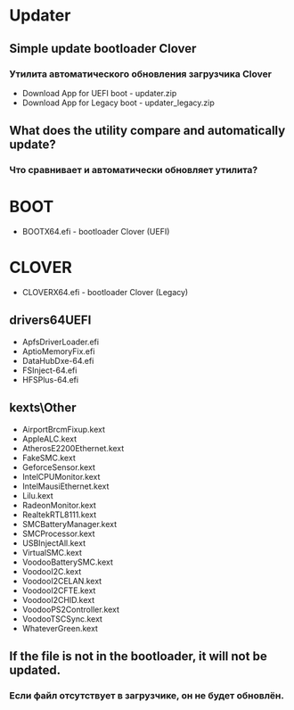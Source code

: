 # Updater
## Simple update bootloader Clover
### Утилита автоматического обновления загрузчика Clover

- Download App for UEFI boot - updater.zip
- Download App for Legacy boot - updater_legacy.zip

## What does the utility compare and automatically update?
### Что сравнивает и автоматически обновляет утилита?
# BOOT
- BOOTX64.efi - bootloader Clover (UEFI)
# CLOVER
- CLOVERX64.efi - bootloader Clover (Legacy)
## drivers64UEFI
- ApfsDriverLoader.efi
- AptioMemoryFix.efi
- DataHubDxe-64.efi
- FSInject-64.efi
- HFSPlus-64.efi
## kexts\Other
- AirportBrcmFixup.kext
- AppleALC.kext
- AtherosE2200Ethernet.kext
- FakeSMC.kext
- GeforceSensor.kext
- IntelCPUMonitor.kext
- IntelMausiEthernet.kext
- Lilu.kext
- RadeonMonitor.kext
- RealtekRTL8111.kext
- SMCBatteryManager.kext
- SMCProcessor.kext
- USBInjectAll.kext
- VirtualSMC.kext
- VoodooBatterySMC.kext
- VoodooI2C.kext
- VoodooI2CELAN.kext
- VoodooI2CFTE.kext
- VoodooI2CHID.kext
- VoodooPS2Controller.kext
- VoodooTSCSync.kext
- WhateverGreen.kext

## If the file is not in the bootloader, it will not be updated.
### Если файл отсутствует в загрузчике, он не будет обновлён.
